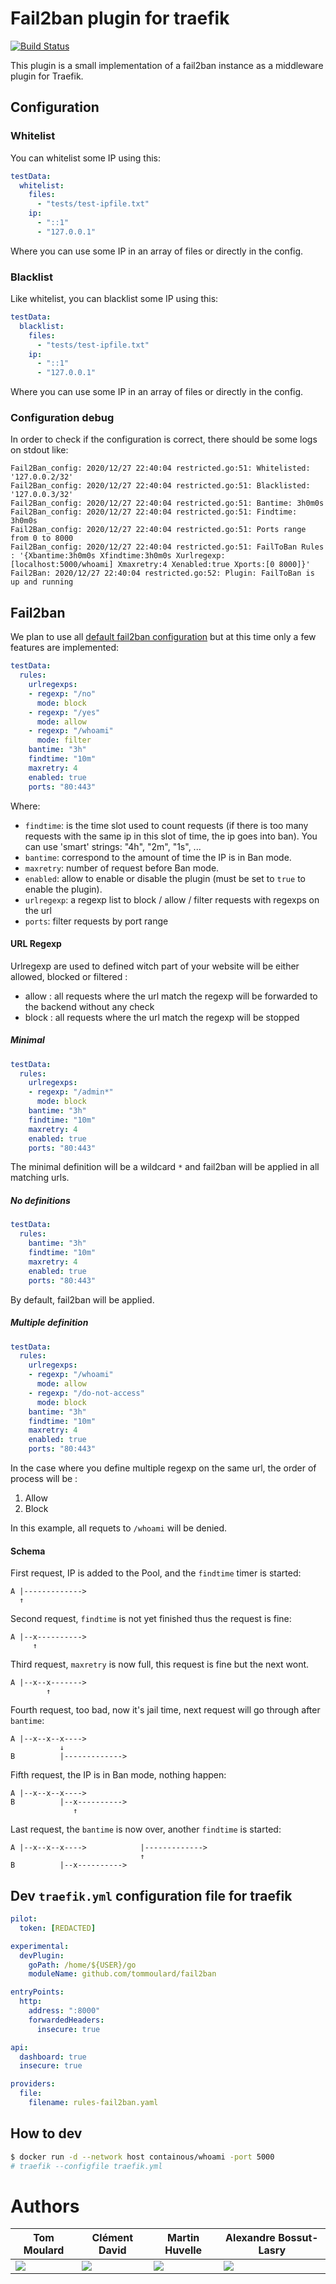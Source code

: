 # Fail2ban plugin for traefik

[![Build Status](https://travis-ci.com/tomMoulard/fail2ban.svg?branch=main)](https://travis-ci.com/tomMoulard/fail2ban)

This plugin is a small implementation of a fail2ban instance as a middleware
plugin for Traefik.

## Configuration
### Whitelist
You can whitelist some IP using this:
```yml
testData:
  whitelist:
    files:
      - "tests/test-ipfile.txt"
    ip:
      - "::1"
      - "127.0.0.1"
```

Where you can use some IP in an array of files or directly in the config.

### Blacklist
Like whitelist, you can blacklist some IP using this:
```yml
testData:
  blacklist:
    files:
      - "tests/test-ipfile.txt"
    ip:
      - "::1"
      - "127.0.0.1"
```

Where you can use some IP in an array of files or directly in the config.

### Configuration debug
In order to check if the configuration is correct, there should be some logs
on stdout like:
```
Fail2Ban_config: 2020/12/27 22:40:04 restricted.go:51: Whitelisted: '127.0.0.2/32'
Fail2Ban_config: 2020/12/27 22:40:04 restricted.go:51: Blacklisted: '127.0.0.3/32'
Fail2Ban_config: 2020/12/27 22:40:04 restricted.go:51: Bantime: 3h0m0s
Fail2Ban_config: 2020/12/27 22:40:04 restricted.go:51: Findtime: 3h0m0s
Fail2Ban_config: 2020/12/27 22:40:04 restricted.go:51: Ports range from 0 to 8000
Fail2Ban_config: 2020/12/27 22:40:04 restricted.go:51: FailToBan Rules : '{Xbantime:3h0m0s Xfindtime:3h0m0s Xurlregexp:[localhost:5000/whoami] Xmaxretry:4 Xenabled:true Xports:[0 8000]}'
Fail2Ban: 2020/12/27 22:40:04 restricted.go:52: Plugin: FailToBan is up and running
```

## Fail2ban
We plan to use all [default fail2ban configuration]() but at this time only a
few features are implemented:
```yml
testData:
  rules:
    urlregexps:
    - regexp: "/no"
      mode: block
    - regexp: "/yes"
      mode: allow
    - regexp: "/whoami"
      mode: filter
    bantime: "3h"
    findtime: "10m"
    maxretry: 4
    enabled: true
    ports: "80:443"
```

Where:
 - `findtime`: is the time slot used to count requests (if there is too many
requests with the same ip in this slot of time, the ip goes into ban). You can
use 'smart' strings: "4h", "2m", "1s", ...
 - `bantime`: correspond to the amount of time the IP is in Ban mode.
 - `maxretry`: number of request before Ban mode.
 - `enabled`: allow to enable or disable the plugin (must be set to `true` to
enable the plugin).
 - `urlregexp`: a regexp list to block / allow / filter requests with regexps on the url
 - `ports`: filter requests by port range

#### URL Regexp
Urlregexp are used to defined witch part of your website will be either allowed, blocked or filtered :
- allow : all requests where the url match the regexp will be forwarded to the backend without any check
- block : all requests where the url match the regexp will be stopped

##### Minimal

```yml
testData:
  rules:
    urlregexps:
    - regexp: "/admin*"
      mode: block
    bantime: "3h"
    findtime: "10m"
    maxretry: 4
    enabled: true
    ports: "80:443"
```

The minimal definition will be a wildcard `*` and fail2ban will be applied in all matching urls.

##### No definitions

```yml
testData:
  rules:
    bantime: "3h"
    findtime: "10m"
    maxretry: 4
    enabled: true
    ports: "80:443"
```

By default, fail2ban will be applied.

##### Multiple definition

```yml
testData:
  rules:
    urlregexps:
    - regexp: "/whoami"
      mode: allow
    - regexp: "/do-not-access"
      mode: block
    bantime: "3h"
    findtime: "10m"
    maxretry: 4
    enabled: true
    ports: "80:443"
```

In the case where you define multiple regexp on the same url, the order of process will be :
1. Allow
2. Block

In this example, all requets to `/whoami` will be denied.

#### Schema
First request, IP is added to the Pool, and the `findtime` timer is started:
```
A |------------->
  ↑
```

Second request, `findtime` is not yet finished thus the request is fine:
```
A |--x---------->
     ↑
```

Third request, `maxretry` is now full, this request is fine but the next wont.
```
A |--x--x------->
        ↑
```

Fourth request, too bad, now it's jail time, next request will go through after
`bantime`:
```
A |--x--x--x---->
           ↓
B          |------------->
```

Fifth request, the IP is in Ban mode, nothing happen:
```
A |--x--x--x---->
B          |--x---------->
              ↑
```

Last request, the `bantime` is now over, another `findtime` is started:
```
A |--x--x--x---->            |------------->
                             ↑
B          |--x---------->
```

## Dev `traefik.yml` configuration file for traefik

```yml
pilot:
  token: [REDACTED]

experimental:
  devPlugin:
    goPath: /home/${USER}/go
    moduleName: github.com/tommoulard/fail2ban

entryPoints:
  http:
    address: ":8000"
    forwardedHeaders:
      insecure: true

api:
  dashboard: true
  insecure: true

providers:
  file:
    filename: rules-fail2ban.yaml
```

## How to dev
```bash
$ docker run -d --network host containous/whoami -port 5000
# traefik --configfile traefik.yml
```

# Authors
| Tom Moulard | Clément David | Martin Huvelle | Alexandre Bossut-Lasry |
|-------------|---------------|----------------|------------------------|
|[![](img/gopher-tom_moulard.png)](https://tom.moulard.org)|[![](img/gopher-clement_david.png)](https://github.com/cledavid)|[![](img/gopher-martin_huvelle.png)](https://github.com/nitra-mfs)|[![](img/gopher-alexandre_bossut-lasry.png)](https://www.linkedin.com/in/alexandre-bossut-lasry/)|
